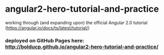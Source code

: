 # angular2-hero-tutorial-and-practice

working through (and expanding upon) the official Angular 2.0 tutorial (https://angular.io/docs/ts/latest/tutorial/)

### deployed on GitHub Pages here: http://bolducp.github.io/angular2-hero-tutorial-and-practice/
